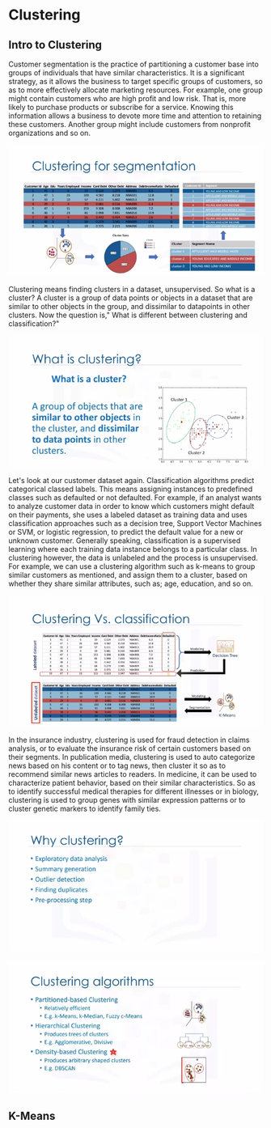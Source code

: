 # Clustering

## Intro to Clustering

Customer segmentation is the practice of partitioning a customer base into groups of individuals that have similar characteristics. It is a significant strategy, as it allows the business to target specific groups of customers, so as to more effectively allocate marketing resources. For example, one group might contain customers who are high profit and low risk. That is, more likely to purchase products or subscribe for a service. Knowing this information allows a business to devote more time and attention to retaining these customers. Another group might include customers from nonprofit organizations and so on. 

![clustering_1.jpg](Images/clustering/clustering_1.jpg)

Clustering means finding clusters in a dataset, unsupervised. So what is a cluster? A cluster is a group of data points or objects in a dataset that are similar to other objects in the group, and dissimilar to datapoints in other clusters. Now the question is," What is different between clustering and classification?"


![clustering_2.jpg](Images/clustering/clustering_2.jpg)

Let's look at our customer dataset again. Classification algorithms predict categorical classed labels. This means assigning instances to predefined classes such as defaulted or not defaulted. For example, if an analyst wants to analyze customer data in order to know which customers might default on their payments, she uses a labeled dataset as training data and uses classification approaches such as a decision tree, Support Vector Machines or SVM, or logistic regression, to predict the default value for a new or unknown customer. Generally speaking, classification is a supervised learning where each training data instance belongs to a particular class. In clustering however, the data is unlabeled and the process is unsupervised. For example, we can use a clustering algorithm such as k-means to group similar customers as mentioned, and assign them to a cluster, based on whether they share similar attributes, such as; age, education, and so on.

![clustering_3.jpg](Images/clustering/clustering_3.jpg)

 In the insurance industry, clustering is used for fraud detection in claims analysis, or to evaluate the insurance risk of certain customers based on their segments. In publication media, clustering is used to auto categorize news based on his content or to tag news, then cluster it so as to recommend similar news articles to readers. In medicine, it can be used to characterize patient behavior, based on their similar characteristics. So as to identify successful medical therapies for different illnesses or in biology, clustering is used to group genes with similar expression patterns or to cluster genetic markers to identify family ties.

![clustering_4.jpg](Images/clustering/clustering_4.jpg)

![clustering_5.jpg](Images/clustering/clustering_5.jpg)

## K-Means
